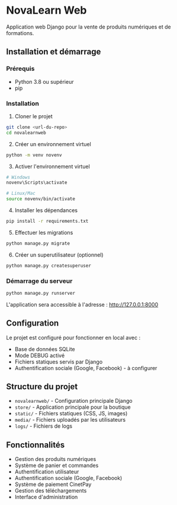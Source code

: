 # NovaLearn Web

Application web Django pour la vente de produits numériques et de formations.

## Installation et démarrage

### Prérequis
- Python 3.8 ou supérieur
- pip

### Installation

1. Cloner le projet
```bash
git clone <url-du-repo>
cd novalearnweb
```

2. Créer un environnement virtuel
```bash
python -m venv novenv
```

3. Activer l'environnement virtuel
```bash
# Windows
novenv\Scripts\activate

# Linux/Mac
source novenv/bin/activate
```

4. Installer les dépendances
```bash
pip install -r requirements.txt
```

5. Effectuer les migrations
```bash
python manage.py migrate
```

6. Créer un superutilisateur (optionnel)
```bash
python manage.py createsuperuser
```

### Démarrage du serveur

```bash
python manage.py runserver
```

L'application sera accessible à l'adresse : http://127.0.0.1:8000

## Configuration

Le projet est configuré pour fonctionner en local avec :
- Base de données SQLite
- Mode DEBUG activé
- Fichiers statiques servis par Django
- Authentification sociale (Google, Facebook) - à configurer

## Structure du projet

- `novalearnweb/` - Configuration principale Django
- `store/` - Application principale pour la boutique
- `static/` - Fichiers statiques (CSS, JS, images)
- `media/` - Fichiers uploadés par les utilisateurs
- `logs/` - Fichiers de logs

## Fonctionnalités

- Gestion des produits numériques
- Système de panier et commandes
- Authentification utilisateur
- Authentification sociale (Google, Facebook)
- Système de paiement CinetPay
- Gestion des téléchargements
- Interface d'administration
